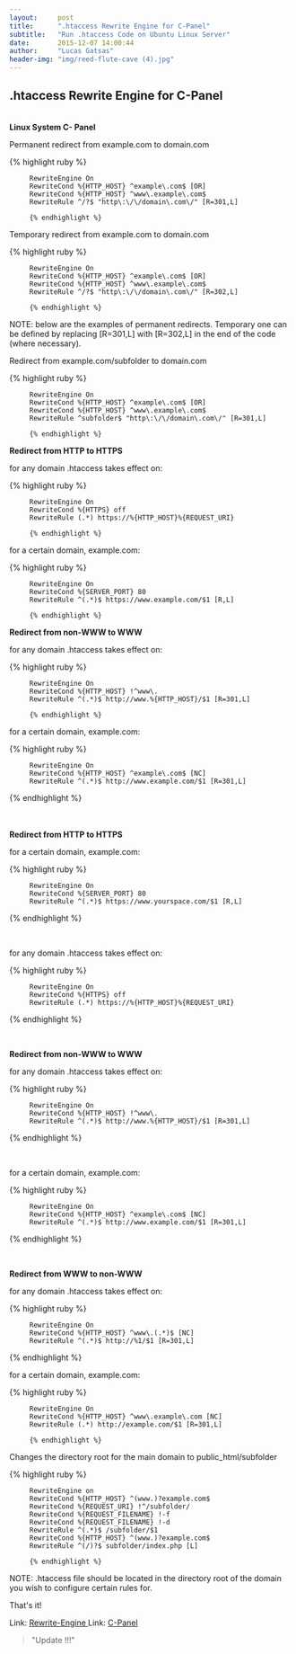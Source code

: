 ```yaml
---
layout:     post
title:      ".htaccess Rewrite Engine for C-Panel"
subtitle:   "Run .htaccess Code on Ubuntu Linux Server"
date:       2015-12-07 14:00:44
author:     "Lucas Gatsas"
header-img: "img/reed-flute-cave (4).jpg"
---
```


<h2 class="section-heading">.htaccess Rewrite Engine for C-Panel
</h2>

<br>
<strong>Linux System C- Panel </strong>





Permanent redirect from example.com to domain.com 

{% highlight ruby %}


         RewriteEngine On
         RewriteCond %{HTTP_HOST} ^example\.com$ [OR] 
         RewriteCond %{HTTP_HOST} ^www\.example\.com$ 
         RewriteRule ^/?$ "http\:\/\/domain\.com\/" [R=301,L]

         {% endhighlight %}


Temporary redirect from example.com to domain.com 

{% highlight ruby %}


         RewriteEngine On
         RewriteCond %{HTTP_HOST} ^example\.com$ [OR] 
         RewriteCond %{HTTP_HOST} ^www\.example\.com$ 
         RewriteRule ^/?$ "http\:\/\/domain\.com\/" [R=302,L]

         {% endhighlight %}


NOTE: below are the examples of permanent redirects. Temporary one can be defined by replacing [R=301,L] with [R=302,L] in the end of the code (where necessary). 


Redirect from example.com/subfolder to domain.com

{% highlight ruby %}


         RewriteEngine On
         RewriteCond %{HTTP_HOST} ^example\.com$ [OR] 
         RewriteCond %{HTTP_HOST} ^www\.example\.com$ 
         RewriteRule ^subfolder$ "http\:\/\/domain\.com\/" [R=301,L] 

         {% endhighlight %}


<strong>Redirect from HTTP to HTTPS</strong>


for any domain .htaccess takes effect on:

{% highlight ruby %}


         RewriteEngine On
         RewriteCond %{HTTPS} off 
         RewriteRule (.*) https://%{HTTP_HOST}%{REQUEST_URI} 

         {% endhighlight %}


for a certain domain, example.com:

{% highlight ruby %}


         RewriteEngine On      
         RewriteCond %{SERVER_PORT} 80 
         RewriteRule ^(.*)$ https://www.example.com/$1 [R,L] 

         {% endhighlight %}


<strong>Redirect from non-WWW to WWW</strong>


for any domain .htaccess takes effect on:

{% highlight ruby %}


         RewriteEngine On 
         RewriteCond %{HTTP_HOST} !^www\. 
         RewriteRule ^(.*)$ http://www.%{HTTP_HOST}/$1 [R=301,L] 

         {% endhighlight %}


for a certain domain, example.com:

{% highlight ruby %}

         RewriteEngine On     
         RewriteCond %{HTTP_HOST} ^example\.com$ [NC] 
         RewriteRule ^(.*)$ http://www.example.com/$1 [R=301,L] 


{% endhighlight %}











<br> 
<br>
<strong>Redirect from HTTP to HTTPS</strong>

for a certain domain, example.com:

{% highlight ruby %}




         RewriteEngine On      
         RewriteCond %{SERVER_PORT} 80 
         RewriteRule ^(.*)$ https://www.yourspace.com/$1 [R,L] 



{% endhighlight %}

<br> 

for any domain .htaccess takes effect on:



{% highlight ruby %}

         RewriteEngine On
         RewriteCond %{HTTPS} off 
         RewriteRule (.*) https://%{HTTP_HOST}%{REQUEST_URI} 



{% endhighlight %}


<br> 


<strong>Redirect from non-WWW to WWW</strong>
<br> 


for any domain .htaccess takes effect on:



{% highlight ruby %}

         RewriteEngine On 
         RewriteCond %{HTTP_HOST} !^www\. 
         RewriteRule ^(.*)$ http://www.%{HTTP_HOST}/$1 [R=301,L] 

{% endhighlight %}

<br> 


for a certain domain, example.com:



{% highlight ruby %}

         RewriteEngine On     
         RewriteCond %{HTTP_HOST} ^example\.com$ [NC] 
         RewriteRule ^(.*)$ http://www.example.com/$1 [R=301,L] 


{% endhighlight %}



<br> 




<strong>Redirect from WWW to non-WWW</strong>

for any domain .htaccess takes effect on:

{% highlight ruby %}


         RewriteEngine On
         RewriteCond %{HTTP_HOST} ^www\.(.*)$ [NC] 
         RewriteRule ^(.*)$ http://%1/$1 [R=301,L]


{% endhighlight %}


for a certain domain, example.com:

{% highlight ruby %}


         RewriteEngine On 
         RewriteCond %{HTTP_HOST} ^www\.example\.com [NC] 
         RewriteRule (.*) http://example.com/$1 [R=301,L]

         {% endhighlight %}



Changes the directory root for the main domain to public_html/subfolder

{% highlight ruby %}


         RewriteEngine on 
         RewriteCond %{HTTP_HOST} ^(www.)?example.com$ 
         RewriteCond %{REQUEST_URI} !^/subfolder/ 
         RewriteCond %{REQUEST_FILENAME} !-f 
         RewriteCond %{REQUEST_FILENAME} !-d 
         RewriteRule ^(.*)$ /subfolder/$1 
         RewriteCond %{HTTP_HOST} ^(www.)?example.com$ 
         RewriteRule ^(/)?$ subfolder/index.php [L] 

         {% endhighlight %}



NOTE: .htaccess file should be located in the directory root of the domain you wish to configure certain rules for. 


That's it!


Link: <a href="https://de.wikipedia.org/wiki/Rewrite-Engine" target="_blank"> Rewrite-Engine </a> 
Link: <a href="https://de.wikipedia.org/wiki/CPanel" target="_blank"> C-Panel </a> 




<blockquote>
"Update !!!"
</blockquote>

